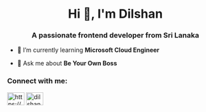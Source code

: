 <h1 align="center">Hi 👋, I'm Dilshan</h1>
<h3 align="center">A passionate frontend developer from Sri Lanaka</h3>

- 🌱 I’m currently learning **Microsoft Cloud Engineer**

- 💬 Ask me about **Be Your Own Boss**

<h3 align="left">Connect with me:</h3>
<p align="left">
<a href="https://linkedin.com/in/https://www.linkedin.com/in/dilshan-rashmika" target="blank"><img align="center" src="https://raw.githubusercontent.com/rahuldkjain/github-profile-readme-generator/master/src/images/icons/Social/linked-in-alt.svg" alt="https://www.linkedin.com/in/dilshan-rashmika" height="30" width="40" /></a>
<a href="https://fb.com/dilshan rashmika" target="blank"><img align="center" src="https://raw.githubusercontent.com/rahuldkjain/github-profile-readme-generator/master/src/images/icons/Social/facebook.svg" alt="dilshan rashmika" height="30" width="40" /></a>
</p>
